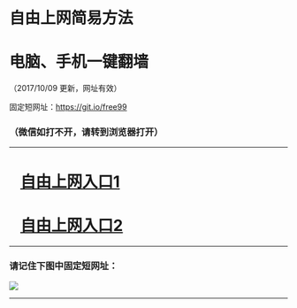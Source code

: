 ﻿# 自由上网简易方法

# 电脑、手机一键翻墙

（2017/10/09 更新，网址有效）

固定短网址：https://git.io/free99

### （微信如打不开，请转到浏览器打开）


***





# &nbsp;&nbsp; <a href="http://ft292223892.fwq-tz-1001.info/fwqtz01.html?t=100900120203 " target="_blank">自由上网入口1</a>
# &nbsp;&nbsp; <a href="http://ft2339415471.fwq-tz-1002.info/fwqtz02.html?t=100900110464 " target="_blank">自由上网入口2</a>
***

### 请记住下图中固定短网址：

<img src="https://s3-us-west-2.amazonaws.com/fwq-1001/yjfq-20170905okok.png" /> 


***

